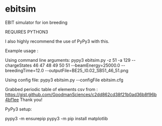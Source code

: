 # ebitsim
EBIT simulator for ion breeding


REQUIRES PYTHON3

I also highly recommend the use of PyPy3 with this.

Example usage :

Using command line arguments:
pypy3 ebitsim.py -z 51 -a 129 --chargeStates 46 47 48 49 50 51 --beamEnergy=25000.0 --breedingTime=12.0 --outputFile=BE25_I0.02_SB51_46_51.png

Using config file:
pypy3 ebitsim.py --configFile ebitsim.cfg

Grabbed periodic table of elements csv from : https://gist.github.com/GoodmanSciences/c2dd862cd38f21b0ad36b8f96b4bf1ee  Thank you!

PyPy3 setup:

pypy3 -m ensurepip
pypy3 -m pip install matplotlib
